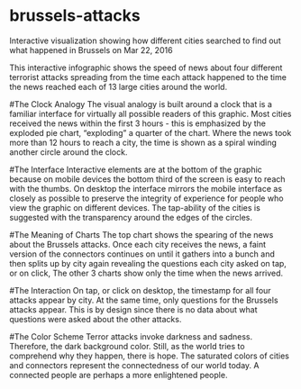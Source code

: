# brussels-attacks
Interactive visualization showing how different cities searched to find out what happened in Brussels on Mar 22, 2016

This interactive infographic shows the speed of news about four different terrorist attacks spreading from the time each attack happened to the time the news reached each of 13 large cities around the world. 


#The Clock Analogy
The visual analogy is built around a clock that is a familiar interface for virtually all possible readers of this graphic. Most cities received the news within the first 3 hours - this is emphasized by the exploded pie chart, “exploding” a quarter of the chart. 
Where the news took more than 12 hours to reach a city, the time is shown as a spiral winding another circle around the clock. 


#The Interface
Interactive elements are at the bottom of the graphic because on mobile devices the bottom third of the screen is easy to reach with the thumbs.
On desktop the interface mirrors the mobile interface as closely as possible to preserve the integrity of experience for people who view the graphic on different devices.
The tap-ability of the cities is suggested with the transparency around the edges of the circles.


#The Meaning of Charts
The top chart shows the spearing of the news about the Brussels attacks. Once each city receives the news, a faint version of the connectors continues on until it gathers into a bunch and then splits up by city again revealing the questions each city asked on tap, or on click,
The other 3 charts show only the time when the news arrived.


#The Interaction
On tap, or click on desktop, the timestamp for all four attacks appear by city. At the same time, only questions for the Brussels attacks appear. This is by design since there is no data about what questions were asked about the other attacks.


#The Color Scheme
Terror attacks invoke darkness and sadness. Therefore, the dark background color. Still, as the world tries to comprehend why they happen, there is hope. The saturated colors of cities and connectors represent the connectedness of our world today. A connected people are perhaps a more enlightened people. 
